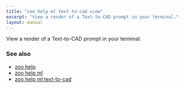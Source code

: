 ```yaml
---
title: "zoo help ml text-to-cad view"
excerpt: "View a render of a Text-to-CAD prompt in your terminal."
layout: manual
---
```


View a render of a Text-to-CAD prompt in your terminal.

### See also

* [zoo help](./zoo_help)
* [zoo help ml](./zoo_help_ml)
* [zoo help ml text-to-cad](./zoo_help_ml_text-to-cad)